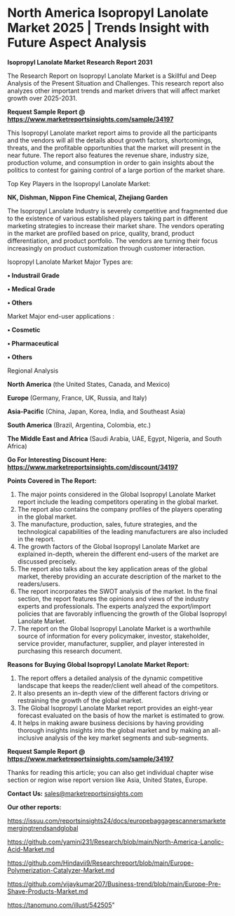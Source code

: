 # North America Isopropyl Lanolate Market 2025 | Trends Insight with Future Aspect Analysis

<strong>Isopropyl Lanolate Market Research Report 2031</strong>

The Research Report on Isopropyl Lanolate Market is a Skillful and Deep Analysis of the Present Situation and Challenges. This research report also analyzes other important trends and market drivers that will affect market growth over 2025-2031.

<strong>Request Sample Report @ <a href=https://www.marketreportsinsights.com/sample/34197>https://www.marketreportsinsights.com/sample/34197</a></strong>

This Isopropyl Lanolate market report aims to provide all the participants and the vendors will all the details about growth factors, shortcomings, threats, and the profitable opportunities that the market will present in the near future. The report also features the revenue share, industry size, production volume, and consumption in order to gain insights about the politics to contest for gaining control of a large portion of the market share.

Top Key Players in the Isopropyl Lanolate Market:

<strong>NK, Dishman, Nippon Fine Chemical, Zhejiang Garden</strong>

The Isopropyl Lanolate Industry is severely competitive and fragmented due to the existence of various established players taking part in different marketing strategies to increase their market share. The vendors operating in the market are profiled based on price, quality, brand, product differentiation, and product portfolio. The vendors are turning their focus increasingly on product customization through customer interaction.

Isopropyl Lanolate Market Major Types are:

<strong>•  Industrail Grade

•  Medical Grade

•  Others</strong>

Market Major end-user applications :

<strong>•  Cosmetic

•  Pharmaceutical

•  Others</strong>

Regional Analysis

</u><strong><b>North America</b></strong> (the United States, Canada, and Mexico)

<strong><b>Europe </b></strong>(Germany, France, UK, Russia, and Italy)

<strong><b>Asia-Pacific</b></strong> (China, Japan, Korea, India, and Southeast Asia)

<strong><b>South America</b></strong> (Brazil, Argentina, Colombia, etc.)

<strong><b>The Middle East and Africa</b></strong> (Saudi Arabia, UAE, Egypt, Nigeria, and South Africa)

<strong>Go For Interesting Discount Here: <a href=https://www.marketreportsinsights.com/discount/34197>https://www.marketreportsinsights.com/discount/34197</a></strong>

<strong>Points Covered in The Report:</strong>
<ol>
  <li>The major points considered in the Global Isopropyl Lanolate Market report include the leading competitors operating in the global market.</li>
  <li>The report also contains the company profiles of the players operating in the global market.</li>
  <li>The manufacture, production, sales, future strategies, and the technological capabilities of the leading manufacturers are also included in the report.</li>
  <li>The growth factors of the Global Isopropyl Lanolate Market are explained in-depth, wherein the different end-users of the market are discussed precisely.</li>
  <li>The report also talks about the key application areas of the global market, thereby providing an accurate description of the market to the readers/users.</li>
  <li>The report incorporates the SWOT analysis of the market. In the final section, the report features the opinions and views of the industry experts and professionals. The experts analyzed the export/import policies that are favorably influencing the growth of the Global Isopropyl Lanolate Market.</li>
  <li>The report on the Global Isopropyl Lanolate Market is a worthwhile source of information for every policymaker, investor, stakeholder, service provider, manufacturer, supplier, and player interested in purchasing this research document.</li>
</ol>
<strong>Reasons for Buying Global Isopropyl Lanolate Market Report:</strong>

<ol>
  <li>The report offers a detailed analysis of the dynamic competitive landscape that keeps the reader/client well ahead of the competitors.</li>
  <li>It also presents an in-depth view of the different factors driving or restraining the growth of the global market.</li>
  <li>The Global Isopropyl Lanolate Market report provides an eight-year forecast evaluated on the basis of how the market is estimated to grow.</li>
  <li>It helps in making aware business decisions by having providing thorough insights insights into the global market and by making an all-inclusive analysis of the key market segments and sub-segments.</li>
</ol>
<strong>Request Sample Report @ <a href=https://www.marketreportsinsights.com/sample/34197>https://www.marketreportsinsights.com/sample/34197</a></strong>


Thanks for reading this article; you can also get individual chapter wise section or region wise report version like Asia, United States, Europe.

<strong>Contact Us:</strong>
sales@marketreportsinsights.com

<strong>Our other reports:</strong>

<a href=https://issuu.com/reportsinsights24/docs/europebaggagescannersmarketemergingtrendsandglobal>https://issuu.com/reportsinsights24/docs/europebaggagescannersmarketemergingtrendsandglobal</a>

<a href=https://github.com/yamini231/Research/blob/main/North-America-Lanolic-Acid-Market.md>https://github.com/yamini231/Research/blob/main/North-America-Lanolic-Acid-Market.md</a>

<a href=https://github.com/Hindavii9/Researchreport/blob/main/Europe-Polymerization-Catalyzer-Market.md>https://github.com/Hindavii9/Researchreport/blob/main/Europe-Polymerization-Catalyzer-Market.md</a>

<a href=https://github.com/vijaykumar207/Business-trend/blob/main/Europe-Pre-Shave-Products-Market.md>https://github.com/vijaykumar207/Business-trend/blob/main/Europe-Pre-Shave-Products-Market.md</a>

<a href=https://tanomuno.com/illust/542505>https://tanomuno.com/illust/542505</a>"
